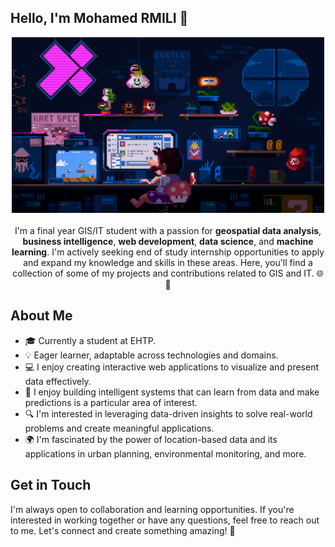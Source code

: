## Hello, I'm Mohamed RMILI 👋

<p align="center" >
    <img width="500" src="https://github.com/ill11umi/ill11umi/blob/main/225813708-98b745f2-7d22-48cf-9150-083f1b00d6c9.gif"/> <br>
    <br>
I'm a final year GIS/IT student with a passion for <b>geospatial data analysis</b>, <b>business intelligence</b>, <b>web development</b>, <b>data science</b>, and <b>machine learning</b>. 
I'm actively seeking end of study internship opportunities to apply and expand my knowledge and skills in these areas. Here, you'll find a collection of some of my projects and contributions related to GIS and IT. 🌐💼
</p>

## About Me

- 🎓 Currently a student at EHTP.
- 💡 Eager learner, adaptable across technologies and domains.
- 💻 I enjoy creating interactive web applications to visualize and present data effectively.
- 🤖 I enjoy building intelligent systems that can learn from data and make predictions is a particular area of interest.
- 🔍 I'm interested in leveraging data-driven insights to solve real-world problems and create meaningful applications.
- 🌍 I'm fascinated by the power of location-based data and its applications in urban planning, environmental monitoring, and more.


## Get in Touch

I'm always open to collaboration and learning opportunities. If you're interested in working together or have any questions, feel free to reach out to me. Let's connect and create something amazing! 🚀


